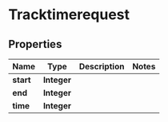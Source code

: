 

# Tracktimerequest


## Properties

| Name | Type | Description | Notes |
|------------ | ------------- | ------------- | -------------|
|**start** | **Integer** |  |  |
|**end** | **Integer** |  |  |
|**time** | **Integer** |  |  |



